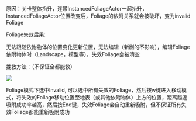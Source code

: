 

原因：关卡整体抬升，连带InstancedFoliageActor一起抬升，InstancedFoliageActor位置改变后，Foliage的依附关系就会被破坏，变为invalid Foliage



Foliage失效后果: 

无法跟随依附物体的位置变化更新位置，无法编辑（新刷的不影响），编辑Foliage依附物体时（Landscape，模型等），失效Foliage会被清空



挽救方法：（不保证全都能救）

![](https://cdn.nlark.com/yuque/0/2024/png/45354151/1721892299018-52854df4-51d3-415d-859c-93d257c345bb.png)

Foliage模式下选中Invalid, 可以选中所有失效的Foliage，然后按w键进入移动模式，将失效的Foliage移动位置至地表（或其他依附物体）上方的位置，距离越近吸附成功率越高，然后按End键，失效Foliage会自动重新吸附，但不保证所有失效Foliage都能重新吸附成功





